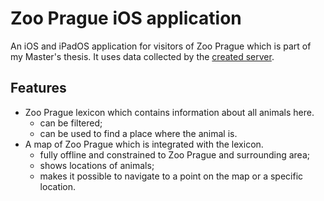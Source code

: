 # Zoo Prague iOS application
An iOS and iPadOS application for visitors of Zoo Prague which is part of my Master's thesis. It uses data collected by the [created server](https://github.com/budikpet/MastersThesis_Server).

## Features
- Zoo Prague lexicon which contains information about all animals here.
    - can be filtered;
    - can be used to find a place where the animal is.
- A map of Zoo Prague which is integrated with the lexicon.
    - fully offline and constrained to Zoo Prague and surrounding area;
    - shows locations of animals;
    - makes it possible to navigate to a point on the map or a specific location.
